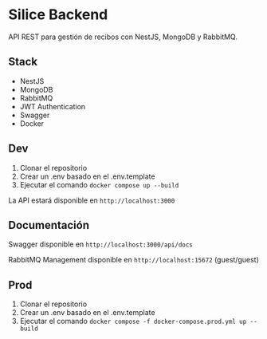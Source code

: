 # Silice Backend

API REST para gestión de recibos con NestJS, MongoDB y RabbitMQ.

## Stack

- NestJS
- MongoDB
- RabbitMQ
- JWT Authentication
- Swagger
- Docker

## Dev

1. Clonar el repositorio
2. Crear un .env basado en el .env.template
3. Ejecutar el comando `docker compose up --build`

La API estará disponible en `http://localhost:3000`

## Documentación

Swagger disponible en `http://localhost:3000/api/docs`

RabbitMQ Management disponible en `http://localhost:15672` (guest/guest)

## Prod

1. Clonar el repositorio
2. Crear un .env basado en el .env.template
3. Ejecutar el comando `docker compose -f docker-compose.prod.yml up --build`